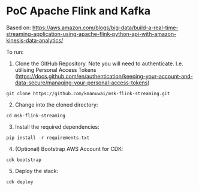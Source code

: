 
# PoC Apache Flink and Kafka 


Based on: https://aws.amazon.com/blogs/big-data/build-a-real-time-streaming-application-using-apache-flink-python-api-with-amazon-kinesis-data-analytics/

To run: 
1. Clone the GitHub Repository. Note you will need to authenticate. I.e. utilising Personal Access Tokens (https://docs.github.com/en/authentication/keeping-your-account-and-data-secure/managing-your-personal-access-tokens)
```
git clone https://github.com/kmanuwai/msk-flink-streaming.git
```

2. Change into the cloned directory:
```
cd msk-flink-streaming
```

3. Install the required dependencies:
```
pip install -r requirements.txt
```

4. (Optional) Bootstrap AWS Account for CDK:
```
cdk bootstrap
```

5. Deploy the stack:

```
cdk deploy
```

